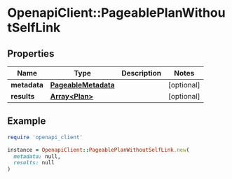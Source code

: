 # OpenapiClient::PageablePlanWithoutSelfLink

## Properties

| Name | Type | Description | Notes |
| ---- | ---- | ----------- | ----- |
| **metadata** | [**PageableMetadata**](PageableMetadata.md) |  | [optional] |
| **results** | [**Array&lt;Plan&gt;**](Plan.md) |  | [optional] |

## Example

```ruby
require 'openapi_client'

instance = OpenapiClient::PageablePlanWithoutSelfLink.new(
  metadata: null,
  results: null
)
```

